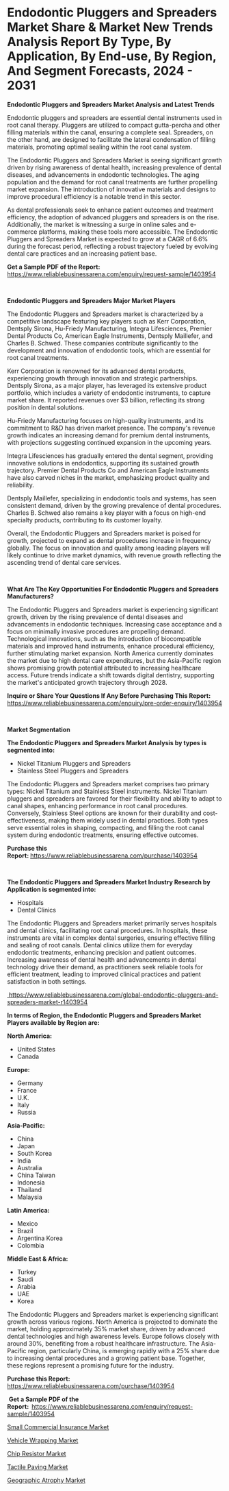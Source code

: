 <p><h1>Endodontic Pluggers and Spreaders Market Share & Market New Trends Analysis Report By Type, By Application, By End-use, By Region, And Segment Forecasts, 2024 - 2031</h1></p><p><strong>Endodontic Pluggers and Spreaders Market Analysis and Latest Trends</strong></p>
<p><p>Endodontic pluggers and spreaders are essential dental instruments used in root canal therapy. Pluggers are utilized to compact gutta-percha and other filling materials within the canal, ensuring a complete seal. Spreaders, on the other hand, are designed to facilitate the lateral condensation of filling materials, promoting optimal sealing within the root canal system. </p><p>The Endodontic Pluggers and Spreaders Market is seeing significant growth driven by rising awareness of dental health, increasing prevalence of dental diseases, and advancements in endodontic technologies. The aging population and the demand for root canal treatments are further propelling market expansion. The introduction of innovative materials and designs to improve procedural efficiency is a notable trend in this sector. </p><p>As dental professionals seek to enhance patient outcomes and treatment efficiency, the adoption of advanced pluggers and spreaders is on the rise. Additionally, the market is witnessing a surge in online sales and e-commerce platforms, making these tools more accessible. The Endodontic Pluggers and Spreaders Market is expected to grow at a CAGR of 6.6% during the forecast period, reflecting a robust trajectory fueled by evolving dental care practices and an increasing patient base.</p></p>
<p><strong>Get a Sample PDF of the Report:&nbsp;</strong> <a href="https://www.reliablebusinessarena.com/enquiry/request-sample/1403954?utm_campaign=1579&utm_medium=2&utm_source=Github&utm_content=ia&utm_term=23102024&utm_id=endodontic-pluggers-and-spreaders">https://www.reliablebusinessarena.com/enquiry/request-sample/1403954</a></p>
<p>&nbsp;</p>
<p><strong>Endodontic Pluggers and Spreaders Major Market Players</strong></p>
<p><p>The Endodontic Pluggers and Spreaders market is characterized by a competitive landscape featuring key players such as Kerr Corporation, Dentsply Sirona, Hu-Friedy Manufacturing, Integra Lifesciences, Premier Dental Products Co, American Eagle Instruments, Dentsply Maillefer, and Charles B. Schwed. These companies contribute significantly to the development and innovation of endodontic tools, which are essential for root canal treatments.</p><p>Kerr Corporation is renowned for its advanced dental products, experiencing growth through innovation and strategic partnerships. Dentsply Sirona, as a major player, has leveraged its extensive product portfolio, which includes a variety of endodontic instruments, to capture market share. It reported revenues over $3 billion, reflecting its strong position in dental solutions.</p><p>Hu-Friedy Manufacturing focuses on high-quality instruments, and its commitment to R&D has driven market presence. The company's revenue growth indicates an increasing demand for premium dental instruments, with projections suggesting continued expansion in the upcoming years.</p><p>Integra Lifesciences has gradually entered the dental segment, providing innovative solutions in endodontics, supporting its sustained growth trajectory. Premier Dental Products Co and American Eagle Instruments have also carved niches in the market, emphasizing product quality and reliability.</p><p>Dentsply Maillefer, specializing in endodontic tools and systems, has seen consistent demand, driven by the growing prevalence of dental procedures. Charles B. Schwed also remains a key player with a focus on high-end specialty products, contributing to its customer loyalty.</p><p>Overall, the Endodontic Pluggers and Spreaders market is poised for growth, projected to expand as dental procedures increase in frequency globally. The focus on innovation and quality among leading players will likely continue to drive market dynamics, with revenue growth reflecting the ascending trend of dental care services.</p></p>
<p>&nbsp;</p>
<p><strong>What Are The Key Opportunities For Endodontic Pluggers and Spreaders Manufacturers?</strong></p>
<p><p>The Endodontic Pluggers and Spreaders market is experiencing significant growth, driven by the rising prevalence of dental diseases and advancements in endodontic techniques. Increasing case acceptance and a focus on minimally invasive procedures are propelling demand. Technological innovations, such as the introduction of biocompatible materials and improved hand instruments, enhance procedural efficiency, further stimulating market expansion. North America currently dominates the market due to high dental care expenditures, but the Asia-Pacific region shows promising growth potential attributed to increasing healthcare access. Future trends indicate a shift towards digital dentistry, supporting the market's anticipated growth trajectory through 2028.</p></p>
<p><strong>Inquire or Share Your Questions If Any Before Purchasing This Report:</strong> <a href="https://www.reliablebusinessarena.com/enquiry/pre-order-enquiry/1403954?utm_campaign=1579&utm_medium=2&utm_source=Github&utm_content=ia&utm_term=23102024&utm_id=endodontic-pluggers-and-spreaders">https://www.reliablebusinessarena.com/enquiry/pre-order-enquiry/1403954</a></p>
<p>&nbsp;</p>
<p><strong>Market Segmentation</strong></p>
<p><strong>The Endodontic Pluggers and Spreaders Market Analysis by types is segmented into:</strong></p>
<p><ul><li>Nickel Titanium Pluggers and Spreaders</li><li>Stainless Steel Pluggers and Spreaders</li></ul></p>
<p><p>The Endodontic Pluggers and Spreaders market comprises two primary types: Nickel Titanium and Stainless Steel instruments. Nickel Titanium pluggers and spreaders are favored for their flexibility and ability to adapt to canal shapes, enhancing performance in root canal procedures. Conversely, Stainless Steel options are known for their durability and cost-effectiveness, making them widely used in dental practices. Both types serve essential roles in shaping, compacting, and filling the root canal system during endodontic treatments, ensuring effective outcomes.</p></p>
<p><strong>Purchase this Report:&nbsp;</strong><a href="https://www.reliablebusinessarena.com/purchase/1403954?utm_campaign=1579&utm_medium=2&utm_source=Github&utm_content=ia&utm_term=23102024&utm_id=endodontic-pluggers-and-spreaders">https://www.reliablebusinessarena.com/purchase/1403954</a></p>
<p>&nbsp;</p>
<p><strong>The Endodontic Pluggers and Spreaders Market Industry Research by Application is segmented into:</strong></p>
<p><ul><li>Hospitals</li><li>Dental Clinics</li></ul></p>
<p><p>The Endodontic Pluggers and Spreaders market primarily serves hospitals and dental clinics, facilitating root canal procedures. In hospitals, these instruments are vital in complex dental surgeries, ensuring effective filling and sealing of root canals. Dental clinics utilize them for everyday endodontic treatments, enhancing precision and patient outcomes. Increasing awareness of dental health and advancements in dental technology drive their demand, as practitioners seek reliable tools for efficient treatment, leading to improved clinical practices and patient satisfaction in both settings.</p></p>
<p><a href="https://www.reliablebusinessarena.com/global-endodontic-pluggers-and-spreaders-market-r1403954?utm_campaign=1579&utm_medium=2&utm_source=Github&utm_content=ia&utm_term=23102024&utm_id=endodontic-pluggers-and-spreaders">&nbsp;https://www.reliablebusinessarena.com/global-endodontic-pluggers-and-spreaders-market-r1403954</a></p>
<p><strong>In terms of Region, the Endodontic Pluggers and Spreaders Market Players available by Region are:</strong></p>
<p>
    <p> <strong> North America: </strong>
        <ul>
            <li>United States</li>
            <li>Canada</li>
        </ul>
        </p> 
    <p> <strong> Europe: </strong>
        <ul>
            <li>Germany</li>
            <li>France</li>
            <li>U.K.</li>
            <li>Italy</li>
            <li>Russia</li>
        </ul>
        </p> 
    <p> <strong> Asia-Pacific: </strong>
        <ul>
            <li>China</li>
            <li>Japan</li>
            <li>South Korea</li>
            <li>India</li>
            <li>Australia</li>
            <li>China Taiwan</li>
            <li>Indonesia</li>
            <li>Thailand</li>
            <li>Malaysia</li>
        </ul>
        </p> 
    <p> <strong> Latin America: </strong>
        <ul>
            <li>Mexico</li>
            <li>Brazil</li>
            <li>Argentina Korea</li>
            <li>Colombia</li>
        </ul>
        </p> 
    <p> <strong> Middle East & Africa: </strong>
        <ul>
            <li>Turkey</li>
            <li>Saudi</li>
            <li>Arabia</li>
            <li>UAE</li>
            <li>Korea</li>
        </ul>
    </p>
    </p>
<p><p>The Endodontic Pluggers and Spreaders market is experiencing significant growth across various regions. North America is projected to dominate the market, holding approximately 35% market share, driven by advanced dental technologies and high awareness levels. Europe follows closely with around 30%, benefiting from a robust healthcare infrastructure. The Asia-Pacific region, particularly China, is emerging rapidly with a 25% share due to increasing dental procedures and a growing patient base. Together, these regions represent a promising future for the industry.</p></p>
<p><strong>Purchase this Report: </strong><a href="https://www.reliablebusinessarena.com/purchase/1403954?utm_campaign=1579&utm_medium=2&utm_source=Github&utm_content=ia&utm_term=23102024&utm_id=endodontic-pluggers-and-spreaders">https://www.reliablebusinessarena.com/purchase/1403954</a></p>
<p>&nbsp;<strong>Get a Sample PDF of the Report:&nbsp;&nbsp;</strong><a href="https://www.reliablebusinessarena.com/enquiry/request-sample/1403954?utm_campaign=1579&utm_medium=2&utm_source=Github&utm_content=ia&utm_term=23102024&utm_id=endodontic-pluggers-and-spreaders">https://www.reliablebusinessarena.com/enquiry/request-sample/1403954</a></p>
<p><strong></strong></p>
<p><p><a href="https://www.linkedin.com/pulse/emerging-technologies-reshaping-small-commercial-insurance-7v4ff?utm_campaign=1579&utm_medium=2&utm_source=Github&utm_content=ia&utm_term=23102024&utm_id=endodontic-pluggers-and-spreaders">Small Commercial Insurance Market</a></p><p><a href="https://www.linkedin.com/pulse/global-vehicle-wrapping-market-focus-application-end-use-industry-uwgvf?utm_campaign=1579&utm_medium=2&utm_source=Github&utm_content=ia&utm_term=23102024&utm_id=endodontic-pluggers-and-spreaders">Vehicle Wrapping Market</a></p><p><a href="https://www.linkedin.com/pulse/insights-chip-resistor-industry-market-financial-status-size-ybbuf?utm_campaign=1579&utm_medium=2&utm_source=Github&utm_content=ia&utm_term=23102024&utm_id=endodontic-pluggers-and-spreaders">Chip Resistor Market</a></p><p><a href="https://www.linkedin.com/pulse/top-trends-transforming-tactile-paving-market-2024-2031-jxpyf?utm_campaign=1579&utm_medium=2&utm_source=Github&utm_content=ia&utm_term=23102024&utm_id=endodontic-pluggers-and-spreaders">Tactile Paving Market</a></p><p><a href="https://www.linkedin.com/pulse/navigating-global-geographic-atrophy-market-landscape-trends-forecasts-9gxwf?utm_campaign=1579&utm_medium=2&utm_source=Github&utm_content=ia&utm_term=23102024&utm_id=endodontic-pluggers-and-spreaders">Geographic Atrophy Market</a></p></p>